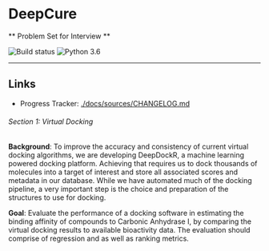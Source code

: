 # DeepCure

** Problem Set for Interview **

![Build status](https://ci.appveyor.com/api/projects/status/jcp91fvbgmqws30p/branch/master?svg=true)
![Python 3.6](https://img.shields.io/badge/python-3.6-blue.svg)

<hr>

## Links
- Progress Tracker: [./docs/sources/CHANGELOG.md](./docs/sources/CHANGELOG.md)

###### Section 1: Virtual Docking

**Background**: To improve the accuracy and consistency of current virtual docking algorithms,
we are developing DeepDockR, a machine learning powered docking platform. Achieving that
requires us to dock thousands of molecules into a target of interest and store all associated
scores and metadata in our database. While we have automated much of the docking pipeline,
a very important step is the choice and preparation of the structures to use for docking.

**Goal**: Evaluate the performance of a docking software in estimating the binding affinity of
compounds to Carbonic Anhydrase I, by comparing the virtual docking results to available
bioactivity data. The evaluation should comprise of regression and as well as ranking metrics.


